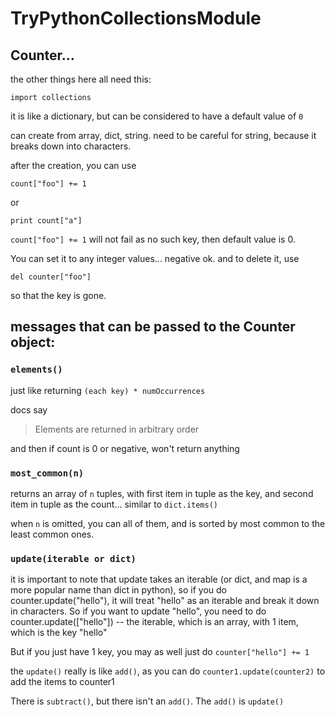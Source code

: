 # TryPythonCollectionsModule


## Counter...

the other things here all need this:

    import collections


it is like a dictionary, but can be considered to have a default value of `0`

can create from array, dict, string.  need to be careful for string, because it breaks down into characters.

after the creation, you can use

    count["foo"] += 1

or

    print count["a"]

`count["foo"] += 1` will not fail as no such key, then default value is 0.

You can set it to any integer values... negative ok.
and to delete it, use

    del counter["foo"]

so that the key is gone.

## messages that can be passed to the Counter object:

### `elements()`

just like returning    `(each key) * numOccurrences`

docs say

> Elements are returned in arbitrary order

and then if count is 0 or negative, won't return anything

### `most_common(n)`

returns an array of `n` tuples, with first item in tuple as the key, and second item in tuple as the count... similar to `dict.items()`

when `n` is omitted, you can all of them, and is sorted by most common to the least common ones.

### `update(iterable or dict)`

it is important to note that update takes an iterable (or dict, and map is a more popular name than dict in python), so if you do counter.update("hello"), it will treat "hello" as an iterable and break it down in characters.  So if you want to update "hello", you need to do counter.update(["hello"]) -- the iterable, which is an array, with 1 item, which is the key "hello"

But if you just have 1 key, you may as well just do `counter["hello"] += 1`

the `update()` really is like `add()`, as you can do  `counter1.update(counter2)`
to add the items to counter1

There is `subtract()`, but there isn't an `add()`.  The `add()` is `update()`
